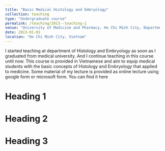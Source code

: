 ```yaml
---
title: "Basic Medical Histology and Embryology"
collection: teaching
type: "Undergraduate course"
permalink: /teaching/2013--teaching-1
venue: "University of Medicine and Pharmacy, Ho Chi Minh City, Department of Histology and Embryology"
date: 2013-01-01
location: "Ho Chi Minh City, Vietnam"
---
```


I started teaching at department of Histology and Embryology as soon as I graduated from medical university. And I continue teaching in this course until now.
This course is provided in Vietnamese and aim to equip medical students with the basic concepts of Histology and Embryology that applied to medicine. Some material of my lecture is provided as online lecture using google form or microsoft form. You can find it here 

Heading 1
======

Heading 2
======

Heading 3
======
